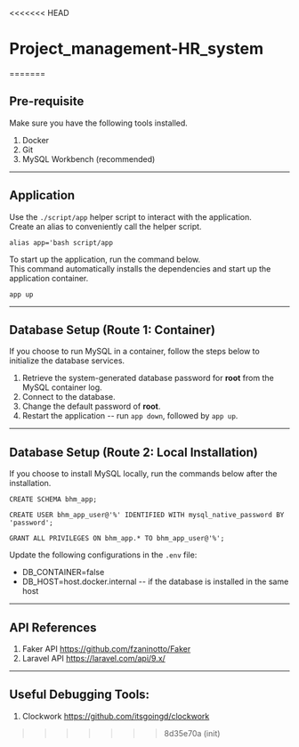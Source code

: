 <<<<<<< HEAD
# Project_management-HR_system
=======
## Pre-requisite 

Make sure you have the following tools installed.
1. Docker
2. Git
3. MySQL Workbench (recommended)

---

## Application

Use the `./script/app` helper script to interact with the application.  
Create an alias to conveniently call the helper script.

```
alias app='bash script/app
```

To start up the application, run the command below.  
This command automatically installs the dependencies and start up the application container.  

```
app up
```

---

## Database Setup (Route 1: Container)

If you choose to run MySQL in a container, follow the steps below to initialize the database services.

1. Retrieve the system-generated database password for <strong>root</strong> from the MySQL container log.
2. Connect to the database.
3. Change the default password of <strong>root</strong>.
4. Restart the application -- run `app down`, followed by `app up`.

---

## Database Setup (Route 2: Local Installation)

If you choose to install MySQL locally, run the commands below after the installation.

```
CREATE SCHEMA bhm_app;

CREATE USER bhm_app_user@'%' IDENTIFIED WITH mysql_native_password BY 'password';

GRANT ALL PRIVILEGES ON bhm_app.* TO bhm_app_user@'%';
```

Update the following configurations in the `.env` file:

- DB_CONTAINER=false
- DB_HOST=host.docker.internal -- if the database is installed in the same host

---

## API References
1. Faker API https://github.com/fzaninotto/Faker
2. Laravel API https://laravel.com/api/9.x/

---

## Useful Debugging Tools:
1. Clockwork https://github.com/itsgoingd/clockwork
>>>>>>> 8d35e70a (init)
